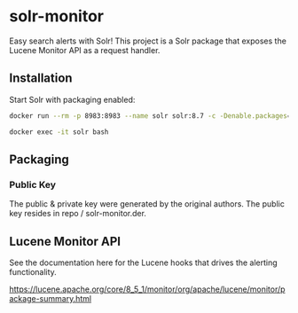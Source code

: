 # solr-monitor

Easy search alerts with Solr!  This project is a Solr package that exposes the Lucene Monitor API as a request handler.

## Installation

Start Solr with packaging enabled:

```bash
docker run --rm -p 8983:8983 --name solr solr:8.7 -c -Denable.packages=true

docker exec -it solr bash
```

## Packaging

### Public Key

The public & private key were generated by the original authors. The public key resides in repo / solr-monitor.der.

## Lucene Monitor API

See the documentation here for the Lucene hooks that drives the alerting functionality.

https://lucene.apache.org/core/8_5_1/monitor/org/apache/lucene/monitor/package-summary.html
